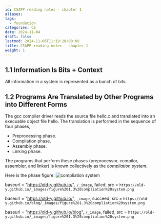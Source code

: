 ```yaml
---
id: CSAPP reading notes - chapter 1
aliases: 
tags:
  - foundation
categories: CS
date: 2024-11-04
draft: false
lastmod: 2024-11-06T11:19:28+08:00
title: CSAPP reading notes - chapter 1
weight: 1
---
```

## 1.1 Information Is Bits + Context

All information in a system is represented as a bunch of bits.
## 1.2 Programs Are Translated by Other Programs into Different Forms

The gcc compiler driver reads the source file hello.c and translated into an execuable object file hello. The translation is performed in the sequence of four phases, 
- Preprocessing phase.
- Compliation phase.
- Assembly phase.
- Linking phase.

The programs that perform these phases (preprocessor, compilor, assembler, and linker) is known collectively as the *compliation system*. 

Here is the phase figure:
![compliation system](/_images/figure%201.3%20compliation%20system.png)

baseurl = "https://old-y.github.io/", `/_image`, failed, src = `https://old-y.github.io/_images/figure%201.3%20compliation%20system.png`

baseurl = "https://old-y.github.io/", `_image`, succeed, src = `https://old-y.github.io/blog/_images/figure%201.3%20compliation%20system.png`

baseurl = "https://old-y.github.io/blog", `/_image`, failed, src = `https://old-y.github.io/_images/figure%201.3%20compliation%20system.png`
